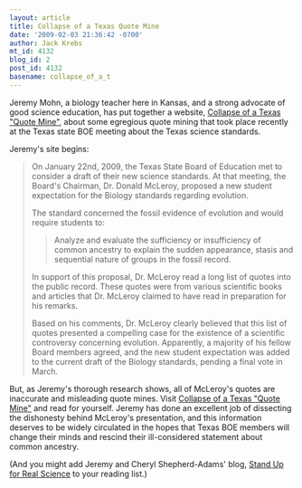 ```yaml
---
layout: article
title: Collapse of a Texas Quote Mine
date: '2009-02-03 21:36:42 -0700'
author: Jack Krebs
mt_id: 4132
blog_id: 2
post_id: 4132
basename: collapse_of_a_t
---
```

Jeremy Mohn, a biology teacher here in Kansas, and a strong advocate of good science education, has put together a website, [Collapse of a Texas "Quote Mine",](http://www.anevolvingcreation.net/collapse/) about some egregious quote mining that took place recently at the Texas state BOE meeting about the Texas science standards.

Jeremy's site begins:

> On January 22nd, 2009, the Texas State Board of Education met to consider a draft of their new science standards. At that meeting, the Board's Chairman, Dr. Donald McLeroy, proposed a new student expectation for the Biology standards regarding evolution.
> 
> The standard concerned the fossil evidence of evolution and would require students to:
> 
> > Analyze and evaluate the sufficiency or insufficiency of common ancestry to explain the sudden appearance, stasis and sequential nature of groups in the fossil record.
> 
> In support of this proposal, Dr. McLeroy read a long list of quotes into the public record. These quotes were from various scientific books and articles that Dr. McLeroy claimed to have read in preparation for his remarks.
> 
> Based on his comments, Dr. McLeroy clearly believed that this list of quotes presented a compelling case for the existence of a scientific controversy concerning evolution. Apparently, a majority of his fellow Board members agreed, and the new student expectation was added to the current draft of the Biology standards, pending a final vote in March.

But, as Jeremy's thorough research shows, all of McLeroy's quotes are inaccurate and misleading quote mines.  Visit [Collapse of a Texas "Quote Mine"](http://www.anevolvingcreation.net/collapse/) and read for yourself.  Jeremy has done an excellent job of dissecting the dishonesty behind McLeroy's presentation, and this information deserves to be widely circulated in the hopes that Texas BOE members will change their minds and rescind their ill-considered statement about common ancestry.

(And you might add Jeremy and Cheryl Shepherd-Adams' blog, [Stand Up for Real Science](http://www.anevolvingcreation.net/standup/blog.htm) to your reading list.)
